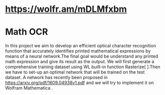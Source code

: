 # https://wolfr.am/mDLMfxbm

# Math OCR

In this project we aim to develop an efficient optical character recognition function that accurately identifies printed mathematical expressions by means of a neural network.The final goal would be understand any printed math expression and give its result as the output. We will first generate a comprehensive training dataset using WL built-in function Rasterize[ ].Then we have to set-up an optimal network that will be trained on the test dataset. A network has recently been proposed in https://arxiv.org/pdf/1609.04938v1.pdf and we will try to implement it on Wolfram Mathematica .
